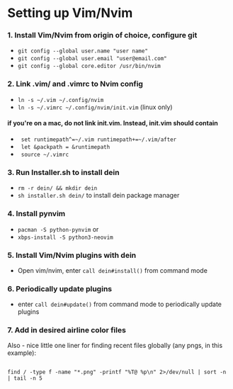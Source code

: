 # Setting up Vim/Nvim

### 1. Install Vim/Nvim from origin of choice, configure git
* `git config --global user.name "user name"`
* `git config --global user.email "user@email.com"`
* `git config --global core.editor /usr/bin/nvim`

### 2. Link .vim/ and .vimrc to Nvim config 

* `ln -s ~/.vim ~/.config/nvim`
* `ln -s ~/.vimrc ~/.config/nvim/init.vim` (linux only)
#### if you're on a mac, do not link init.vim. Instead, init.vim should contain
* ` set runtimepath^=~/.vim runtimepath+=~/.vim/after`
* ` let &packpath = &runtimepath`
* ` source ~/.vimrc`

### 3. Run Installer.sh to install dein

* `rm -r dein/ && mkdir dein`
* `sh installer.sh dein/` to install dein package manager

### 4. Install pynvim
* `pacman -S python-pynvim`
or
* `xbps-install -S python3-neovim`

### 5. Install Vim/Nvim plugins with dein

* Open vim/nvim, enter `call dein#install()` from command mode

### 6. Periodically update plugins

* enter `call dein#update()` from command mode to periodically update plugins

### 7. Add in desired airline color files


Also - nice little one liner for finding recent files globally (any pngs, in this example):
```

find / -type f -name "*.png" -printf "%T@ %p\n" 2>/dev/null | sort -n | tail -n 5

```

